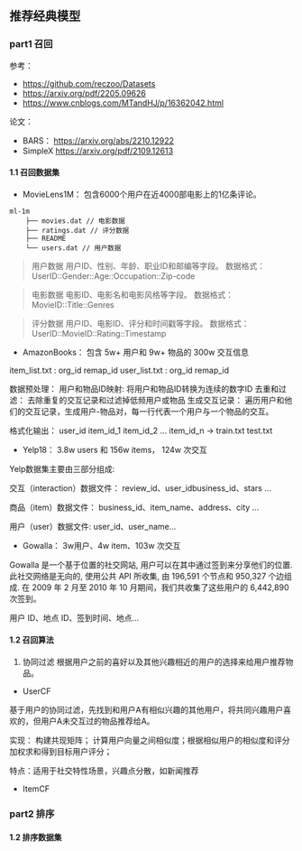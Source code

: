 ## 推荐经典模型


### part1 召回

参考： 
* https://github.com/reczoo/Datasets 
* https://arxiv.org/pdf/2205.09626
* https://www.cnblogs.com/MTandHJ/p/16362042.html

论文： 
* BARS： https://arxiv.org/abs/2210.12922
* SimpleX https://arxiv.org/pdf/2109.12613

#### 1.1 召回数据集

* MovieLens1M： 包含6000个用户在近4000部电影上的1亿条评论。

```
ml-1m
    ├── movies.dat // 电影数据
    ├── ratings.dat // 评分数据
    ├── README
    └── users.dat // 用户数据
```
> 用户数据
用户ID、性别、年龄、职业ID和邮编等字段。
数据格式：UserID::Gender::Age::Occupation::Zip-code

> 电影数据
电影ID、电影名和电影风格等字段。
数据格式：MovieID::Title::Genres

> 评分数据
用户ID、电影ID、评分和时间戳等字段。
数据格式：UserID::MovieID::Rating::Timestamp

* AmazonBooks： 包含 5w+ 用户和 9w+ 物品的 300w 交互信息

item_list.txt : org_id remap_id
user_list.txt : org_id remap_id

数据预处理：
用户和物品ID映射: 将用户和物品ID转换为连续的数字ID
去重和过滤： 去除重复的交互记录和过滤掉低频用户或物品
生成交互记录： 遍历用户和他们的交互记录，生成用户-物品对，每一行代表一个用户与一个物品的交互。

格式化输出： user_id item_id_1 item_id_2 ... item_id_n -> train.txt test.txt

* Yelp18： 3.8w users 和 156w items， 124w 次交互

Yelp数据集主要由三部分组成:

交互（interaction）数据文件： review_id、user_idbusiness_id、stars ...

商品（item）数据文件： business_id、item_name、address、city ...

用户（user）数据文件: user_id、user_name...


* Gowalla： 3w用户、4w item、103w 次交互

Gowalla 是一个基于位置的社交网站, 用户可以在其中通过签到来分享他们的位置. 此社交网络是无向的, 使用公共 API 所收集, 由 196,591 个节点和 950,327 个边组成. 在 2009 年 2 月至 2010 年 10 月期间，我们共收集了这些用户的 6,442,890 次签到。

用户 ID、地点 ID、签到时间、地点...

#### 1.2 召回算法

1. 协同过滤
根据用户之前的喜好以及其他兴趣相近的用户的选择来给用户推荐物品。

* UserCF

基于用户的协同过滤，先找到和用户A有相似兴趣的其他用户，将共同兴趣用户喜欢的，但用户A未交互过的物品推荐给A。

实现： 构建共现矩阵； 计算用户向量之间相似度；根据相似用户的相似度和评分加权求和得到目标用户评分；

特点：适用于社交特性场景，兴趣点分散，如新闻推荐

* ItemCF

### part2 排序

#### 1.2  排序数据集

